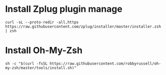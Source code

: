 # Install Zplug plugin manage
`curl -sL --proto-redir -all,https https://raw.githubusercontent.com/zplug/installer/master/installer.zsh | zsh`

# Install Oh-My-Zsh
`sh -c "$(curl -fsSL https://raw.githubusercontent.com/robbyrussell/oh-my-zsh/master/tools/install.sh)"`
